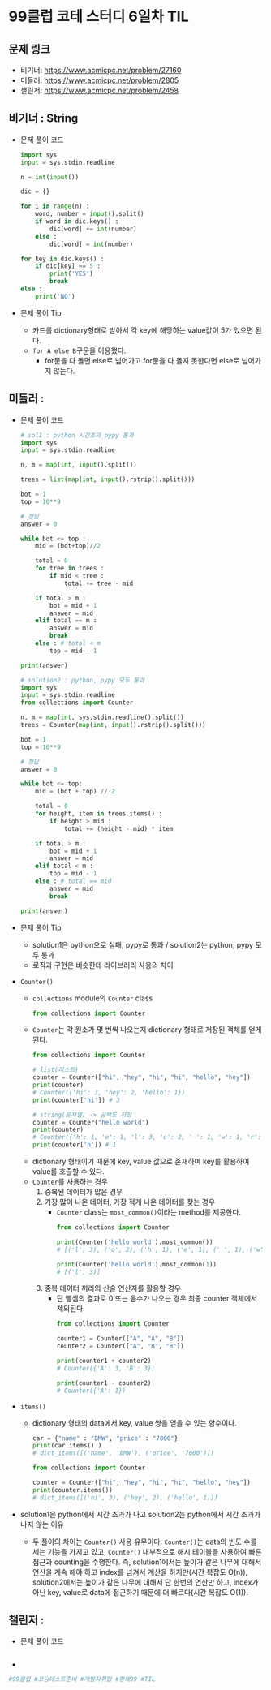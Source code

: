 # 99클럽 코테 스터디 6일차 TIL

## 문제 링크
* 비기너: https://www.acmicpc.net/problem/27160
* 미들러: https://www.acmicpc.net/problem/2805
* 챌린저: https://www.acmicpc.net/problem/2458


## 비기너 : String

* 문제 풀이 코드

    ```python
    import sys
    input = sys.stdin.readline

    n = int(input())

    dic = {}

    for i in range(n) :
        word, number = input().split()
        if word in dic.keys() :
            dic[word] += int(number)
        else :
            dic[word] = int(number)

    for key in dic.keys() :
        if dic[key] == 5 :
            print('YES')
            break
    else :
        print('NO')
    ```

* 문제 풀이 Tip
    * 카드를 dictionary형태로 받아서 각 key에 해당하는 value값이 5가 있으면 된다.
    * `for A else B`구문을 이용했다.
        * for문을 다 돌면 else로 넘어가고 for문을 다 돌지 못한다면 else로 넘어가지 않는다.



## 미들러 : 

* 문제 풀이 코드

    ```python
    # sol1 : python 시간초과 pypy 통과
    import sys
    input = sys.stdin.readline

    n, m = map(int, input().split())

    trees = list(map(int, input().rstrip().split()))

    bot = 1
    top = 10**9

    # 정답
    answer = 0

    while bot <= top :
        mid = (bot+top)//2

        total = 0
        for tree in trees :
            if mid < tree :
                total += tree - mid

        if total > m :
            bot = mid + 1
            answer = mid
        elif total == m :
            answer = mid
            break
        else : # total < m
            top = mid - 1

    print(answer)
    ```
    ```python
    # solution2 : python, pypy 모두 통과
    import sys
    input = sys.stdin.readline
    from collections import Counter

    n, m = map(int, sys.stdin.readline().split())
    trees = Counter(map(int, input().rstrip().split()))

    bot = 1
    top = 10**9

    # 정답
    answer = 0

    while bot <= top:
        mid = (bot + top) // 2

        total = 0
        for height, item in trees.items() :
            if height > mid :
                total += (height - mid) * item

        if total > m :
            bot = mid + 1
            answer = mid
        elif total < m :
            top = mid - 1
        else : # total == mid
            answer = mid
            break

    print(answer)
    ```

* 문제 풀이 Tip
    * solution1은 python으로 실패, pypy로 통과 / solution2는 python, pypy 모두 통과
    * 로직과 구현은 비슷한데 라이브러리 사용의 차이
* `Counter()`
    * `collections` module의 `Counter` class
        ```python
        from collections import Counter
        ```
    * `Counter`는 각 원소가 몇 번씩 나오는지 dictionary 형태로 저장된 객체를 얻게 된다.
        ```python
        from collections import Counter

        # list(리스트)
        counter = Counter(["hi", "hey", "hi", "hi", "hello", "hey"])
        print(counter)
        # Counter({'hi': 3, 'hey': 2, 'hello': 1})
        print(counter['hi']) # 3

        # string(문자열) -> 공백도 저장
        counter = Counter("hello world")
        print(counter)
        # Counter({'h': 1, 'e': 1, 'l': 3, 'o': 2, ' ': 1, 'w': 1, 'r': 1, 'd': 1})
        print(counter['h']) # 1
        ```
    * dictionary 형태이기 때문에 key, value 값으로 존재하며 key를 활용하여 value를 호출할 수 있다.
    * `Counter`를 사용하는 경우
        1. 중복된 데이터가 많은 경우
        2. 가장 많이 나온 데이터, 가장 적게 나온 데이터를 찾는 경우
            * `Counter` class는 `most_common()`이라는 method를 제공한다.
                ```python
                from collections import Counter

                print(Counter('hello world').most_common())
                # [('l', 3), ('o', 2), ('h', 1), ('e', 1), (' ', 1), ('w', 1), ('r', 1), ('d', 1)]

                print(Counter('hello world').most_common(1))
                # [('l', 3)]
                ```
        3. 중복 데이터 끼리의 산술 연산자를 활용할 경우
            * 단 뺄셈의 결과로 0 또는 음수가 나오는 경우 최종 counter 객체에서 제외된다.
                ```python
                from collections import Counter

                counter1 = Counter(["A", "A", "B"])
                counter2 = Counter(["A", "B", "B"])

                print(counter1 + counter2)
                # Counter({'A': 3, 'B': 3})

                print(counter1 - counter2)
                # Counter({'A': 1})
                ```
* `items()`
    * dictionary 형태의 data에서 key, value 쌍을 얻을 수 있는 함수이다.
        ```python
        car = {"name" : "BMW", "price" : "7000"} 
        print(car.items() )
        # dict_items([('name', 'BMW'), ('price', '7000')])

        from collections import Counter

        counter = Counter(["hi", "hey", "hi", "hi", "hello", "hey"])
        print(counter.items())
        # dict_items([('hi', 3), ('hey', 2), ('hello', 1)])
        ```
* solution1은 python에서 시간 초과가 나고 solution2는 python에서 시간 초과가 나지 않는 이유
    * 두 풀이의 차이는 `Counter()` 사용 유무이다. `Counter()`는 data의 빈도 수를 세는 기능을 가지고 있고, `Counter()` 내부적으로 해시 테이블을 사용하여 빠른 접근과 counting을 수행한다. 즉, solution1에서는 높이가 같은 나무에 대해서 연산을 계속 해야 하고 index를 넘겨서 계산을 하지만(시간 복잡도 O(n)), solution2에서는 높이가 같은 나무에 대해서 단 한번의 연산만 하고, index가 아닌 key, value로 data에 접근하기 때문에 더 빠르다(시간 복잡도 O(1)).


## 챌린저 : 

* 문제 풀이 코드

    ```python

    ```

* 



```python
#99클럽 #코딩테스트준비 #개발자취업 #항해99 #TIL
```